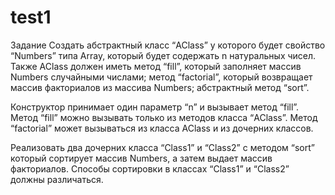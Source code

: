 # test1
Задание
Создать абстрактный класс “AClass” у которого будет свойство “Numbers” типа Array, 
который будет содержать n натуральных чисел. 
Также AClass должен иметь метод “fill”, который заполняет массив Numbers случайными числами; 
метод “factorial”, который возвращает массив факториалов из массива Numbers;
абстрактный метод “sort”. 

Конструктор принимает один параметр “n” и вызывает метод “fill”. Метод “fill” можно вызывать только из методов класса “AClass”. Метод “factorial” может вызываться из класса AClass и из дочерних классов.

Реализовать два дочерних класса “Class1” и “Class2” с методом “sort” который сортирует массив Numbers, а затем выдает массив факториалов. 
Способы сортировки в классах “Class1” и “Class2” должны различаться.
